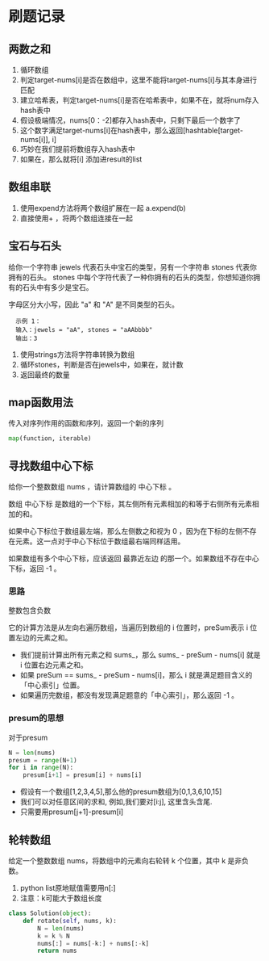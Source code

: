 # 刷题记录

## 两数之和

1. 循环数组
2. 判定target-nums[i]是否在数组中，这里不能将target-nums[i]与其本身进行匹配
3. 建立哈希表，判定target-nums[i]是否在哈希表中，如果不在，就将num存入hash表中
4. 假设极端情况，nums[0：-2]都存入hash表中，只剩下最后一个数字了
5. 这个数字满足target-nums[i]在hash表中，那么返回[hashtable[target-nums[i]],  i]
6. 巧妙在我们提前将数组存入hash表中
7. 如果在，那么就将[i] 添加进result的list


## 数组串联

1. 使用expend方法将两个数组扩展在一起 a.expend(b)
2. 直接使用+ ，将两个数组连接在一起

## 宝石与石头

给你一个字符串 jewels 代表石头中宝石的类型，另有一个字符串 stones 代表你拥有的石头。 stones 中每个字符代表了一种你拥有的石头的类型，你想知道你拥有的石头中有多少是宝石。

字母区分大小写，因此 "a" 和 "A" 是不同类型的石头。

      示例 1：
      输入：jewels = "aA", stones = "aAAbbbb"
      输出：3


1. 使用strings方法将字符串转换为数组
2. 循环stones，判断是否在jewels中，如果在，就计数
3. 返回最终的数量 


## map函数用法
传入对序列作用的函数和序列，返回一个新的序列
```python
map(function, iterable)
```

## 寻找数组中心下标
给你一个整数数组 nums ，请计算数组的 中心下标 。

数组 中心下标 是数组的一个下标，其左侧所有元素相加的和等于右侧所有元素相加的和。

如果中心下标位于数组最左端，那么左侧数之和视为 0 ，因为在下标的左侧不存在元素。这一点对于中心下标位于数组最右端同样适用。

如果数组有多个中心下标，应该返回 最靠近左边 的那一个。如果数组不存在中心下标，返回 -1 。

### 思路
整数包含负数

它的计算方法是从左向右遍历数组，当遍历到数组的 i 位置时，preSum表示 i 位置左边的元素之和。

- 我们提前计算出所有元素之和 sums_，那么 sums_ - preSum - nums[i] 就是 i 位置右边元素之和。
- 如果 preSum == sums_ - preSum - nums[i]，那么 i 就是满足题目含义的「中心索引」位置。
- 如果遍历完数组，都没有发现满足题意的「中心索引」，那么返回 -1 。


### presum的思想
对于presum
```python
N = len(nums)
presum = range(N+1)
for i in range(N):
    presum[i+1] = presum[i] + nums[i]
```
- 假设有一个数组[1,2,3,4,5],那么他的presum数组为[0,1,3,6,10,15]
- 我们可以对任意区间的求和, 例如,我们要对[i:j], 这里含头含尾.
- 只需要用presum[j+1]-presum[i]



## 轮转数组


给定一个整数数组 nums，将数组中的元素向右轮转 k 个位置，其中 k 是非负数。

1. python list原地赋值需要用n[:]
2. 注意：k可能大于数组长度
```python
class Solution(object):
    def rotate(self, nums, k):
        N = len(nums)
        k = k % N
        nums[:] = nums[-k:] + nums[:-k]
        return nums
```


